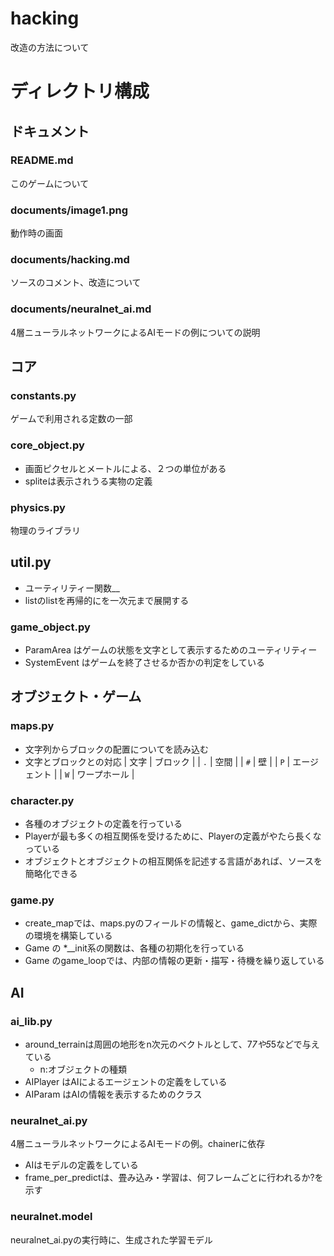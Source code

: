 # hacking
改造の方法について

# ディレクトリ構成

## ドキュメント
### README.md
このゲームについて
### documents/image1.png
動作時の画面
### documents/hacking.md
ソースのコメント、改造について
### documents/neuralnet_ai.md
4層ニューラルネットワークによるAIモードの例についての説明

## コア
### constants.py
ゲームで利用される定数の一部
### core_object.py
- 画面ピクセルとメートルによる、２つの単位がある
- spliteは表示されうる実物の定義
### physics.py
物理のライブラリ
## util.py
- ユーティリティー関数__
- listのlistを再帰的にを一次元まで展開する

### game_object.py
- ParamArea はゲームの状態を文字として表示するためのユーティリティー
- SystemEvent はゲームを終了させるか否かの判定をしている



## オブジェクト・ゲーム
### maps.py
- 文字列からブロックの配置についてを読み込む
- 文字とブロックとの対応
| 文字 | ブロック |
| `.` | 空間 |
| `#` | 壁 |
| `P` | エージェント |
| `W` | ワープホール |

### character.py
- 各種のオブジェクトの定義を行っている
- Playerが最も多くの相互関係を受けるために、Playerの定義がやたら長くなっている
- オブジェクトとオブジェクトの相互関係を記述する言語があれば、ソースを簡略化できる

### game.py
- create_mapでは、maps.pyのフィールドの情報と、game_dictから、実際の環境を構築している
- Game の *__init系の関数は、各種の初期化を行っている
- Game のgame_loopでは、内部の情報の更新・描写・待機を繰り返している

## AI
### ai_lib.py
- around_terrainは周囲の地形をn次元のベクトルとして、7*7や5*5などで与えている
  - n:オブジェクトの種類
- AIPlayer はAIによるエージェントの定義をしている
- AIParam はAIの情報を表示するためのクラス
  
### neuralnet_ai.py
4層ニューラルネットワークによるAIモードの例。chainerに依存
- AIはモデルの定義をしている
- frame_per_predictは、畳み込み・学習は、何フレームごとに行われるか?を示す

### neuralnet.model
neuralnet_ai.pyの実行時に、生成された学習モデル



